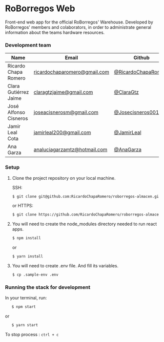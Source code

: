 # RoBorregos Web

Front-end web app for the official RoBorregos' Warehouse.
Developed by RoBorregos' members and colaborators, in order to administrate general information about the teams hardware resources.

### Development team

| Name | Email | Github | Role |
| ---- | ----- | ------ | ---- |
| Ricardo Chapa Romero | [ricardochaparomero@gmail.com](mailto:ricardochaparomero@gmail.com) | [@RicardoChapaRomero](https://github.com/RicardoChapaRomero) | PM & Developer |
| Clara Gutiérrez Jaime | [claragtzjaime@gmail.com](mailto:claragtzjaime@gmail.com) | [@ClaraGtz](https://github.com/ClaraGtz) | Designer |
| José Alfonso Cisneros	 | [joseacisnerosm@gmail.com](mailto:joseacisnerosm@gmail.com) | [@Josecisneros001](https://github.com/Josecisneros001) | Developer |
| Jamir Leal Cota | [jamirleal200@gmail.com](mailto:jamirleal200@gmail.com) | [@JamirLeal](https://github.com/JamirLeal) | Developer |
| Ana Garza | [analuciagarzamtz@hotmail.com](mailto:analuciagarzamtz@hotmail.com) | [@AnaGarza](https://github.com/AnaGarza) | Designer |


### Setup

1. Clone the project repository on your local machine.

	SSH:

	```bash
	$ git clone git@github.com:RicardoChapaRomero/roborregos-almacen.git
	```

	or HTTPS:
	```bash
	$ git clone https://github.com/RicardoChapaRomero/roborregos-almacen.git
	```

2. You will need to create the node_modules directory needed to run react apps.

	```bash
	$ npm install
	```
	or
	```bash
	$ yarn install
	```

3. You will need to create .env file. And fill its variables.

	```bash
	$ cp .sample-env .env
	```

### Running the stack for development

In your terminal, run:

 ```bash
	$ npm start
```
or
 ```bash
	$ yarn start
```

To stop process :
	```
		ctrl + c
	```
